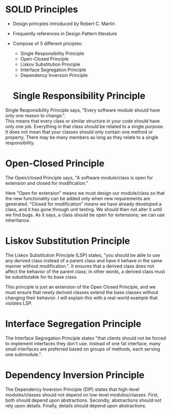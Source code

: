 # SOLID Principles
- Design princples introduced by Robert C. Martin
- Frequently references in Design Pattern literature
- Compose of 5 different priciples:
  - Single Responsibility Principle
  - Open-Closed Principle
  - Liskov Substitution Principle
  - Interface Segregation Principle
  - Dependency Inversion Principle
 
  # Single Responsibility Principle
Single Responsibility Principle says, "Every software module should have only one reason to change.".</br>
This means that every class or similar structure in your code should have only one job. Everything in that class should be related to a single purpose. It does not mean that your classes should only contain one method or property. There may be many members as long as they relate to a single responsibility.

# Open-Closed Principle
The Open/closed Principle says, "A software module/class is open for extension and closed for modification." </br>

Here "Open for extension" means we must design our module/class so that the new functionality can be added only when new requirements are generated. "Closed for modification" means we have already developed a class, and it has gone through unit testing. We should then not alter it until we find bugs. As it says, a class should be open for extensions; we can use inheritance. 

# Liskov Substitution Principle
The Liskov Substitution Principle (LSP) states, "you should be able to use any derived class instead of a parent class and have it behave in the same manner without modification.". It ensures that a derived class does not affect the behavior of the parent class; in other words, a derived class must be substitutable for its base class. </br>

This principle is just an extension of the Open Closed Principle, and we must ensure that newly derived classes extend the base classes without changing their behavior. I will explain this with a real-world example that violates LSP.

# Interface Segregation Principle
The Interface Segregation Principle states "that clients should not be forced to implement interfaces they don't use. Instead of one fat interface, many small interfaces are preferred based on groups of methods, each serving one submodule.".

# Dependency Inversion Principle
The Dependency Inversion Principle (DIP) states that high-level modules/classes should not depend on low-level modules/classes. First, both should depend upon abstractions. Secondly, abstractions should not rely upon details. Finally, details should depend upon abstractions.

